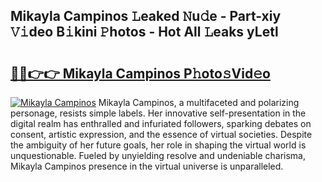 ## Mikayla Campinos 𝙻eaked 𝙽u𝚍e - Part-xiy 𝚅𝚒deo B𝚒kini 𝙿hotos - Hot All 𝙻eaks yLetl

# <h2><a href="http://ld2js5a.urlbe.top/?page=Mikayla+Campinos">🔗🔗👉👉 Mikayla Campinos P𝚑oto𝚜Vid𝚎o</a></h2>

[![Mikayla Campinos](https://i.imgur.com/eBuTRDB.gif)](http://ld2js5a.urlbe.top/?page=Mikayla+Campinos)
Mikayla Campinos, a multifaceted and polarizing personage, resists simple labels. Her innovative self-presentation in the digital realm has enthralled and infuriated followers, sparking debates on consent, artistic expression, and the essence of virtual societies. Despite the ambiguity of her future goals, her role in shaping the virtual world is unquestionable. Fueled by unyielding resolve and undeniable charisma, Mikayla Campinos presence in the virtual universe is unparalleled.
